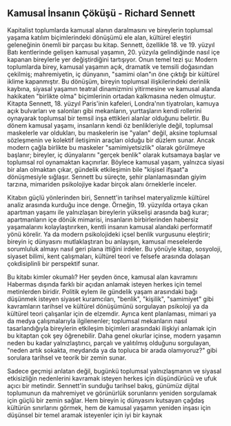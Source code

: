 ## Kamusal İnsanın Çöküşü - Richard Sennett

Kapitalist toplumlarda kamusal alanın daralmasını ve bireylerin toplumsal yaşama katılım biçimlerindeki dönüşümü ele alan, kültürel eleştiri geleneğinin önemli bir parçası bu kitap. Sennett, özellikle 18. ve 19. yüzyıl Batı kentlerinde gelişen kamusal yaşamın, 20. yüzyıla gelindiğinde nasıl içe kapanan bireylerle yer değiştirdiğini tartışıyor. Onun temel tezi şu: Modern toplumlarda birey, kamusal yaşamın açık, dramatik ve temsili doğasından çekilmiş; mahremiyetin, iç dünyanın, "samimi olan"ın öne çıktığı bir kültürel iklime kapanmıştır. Bu dönüşüm, bireyin toplumsal ilişkilerindeki derinlik kaybına, siyasal yaşamın teatral dinamizmini yitirmesine ve kamusal alanda hakikaten "birlikte olma" biçimlerinin ortadan kalkmasına neden olmuştur. Kitapta Sennett, 18. yüzyıl Paris'inin kafeleri, Londra'nın tiyatroları, kamuya açık bulvarları ve salonları gibi mekanların, yurttaşların kendi rollerini oynayarak toplumsal bir temsil inşa ettikleri alanlar olduğunu belirtir. Bu dönem kamusal yaşamı, insanların kendi öz benlikleriyle değil, toplumsal maskelerle var oldukları, bu maskelerin ise "yalan" değil, aksine toplumsal sözleşmenin ve kolektif iletişimin araçları olduğu bir düzlem sunar. Ancak modern çağla birlikte bu maskeler "samimiyetsizlik" olarak görülmeye başlanır; bireyler, iç dünyalarını "gerçek benlik" olarak kutsamaya başlar ve toplumsal rol oynamaktan kaçınırlar. Böylece kamusal yaşam, yalnızca siyasi bir alan olmaktan çıkar, gündelik etkileşimin bile "kişisel ifşaat"a dönüşmesiyle sığlaşır. Sennett bu süreçte, şehir planlamasından giyim tarzına, mimariden psikolojiye kadar birçok alanı örneklerle inceler.

Kitabın güçlü yönlerinden biri, Sennett'in tarihsel materyalizmle kültürel analiz arasında kurduğu ince denge. Örneğin, 19. yüzyılda ortaya çıkan apartman yaşamı ile yalnızlaşan bireylerin yükselişi arasında bağ kurar; apartmanların içe dönük mimarisi, insanların birbirlerinden habersiz yaşamalarını kolaylaştırırken, kentli insanın kamusal alandaki performatif yönü körelir. Ya da modern psikolojideki içsel benlik vurgusunu eleştirir; bireyin iç dünyasını mutlaklaştıran bu anlayışın, kamusal meselelerde sorumluluk almayı nasıl geri plana ittiğini irdeler. Bu yönüyle kitap, sosyoloji, siyaset bilimi, kent çalışmaları, kültürel teori ve felsefe arasında dolaşan çokdisiplinli bir perspektif sunar.

Bu kitabı kimler okumalı? Her şeyden önce, kamusal alan kavramını Habermas dışında farklı bir açıdan anlamak isteyen herkes için temel metinlerden biridir. Politik eylem ile gündelik yaşam arasındaki bağı düşünmek isteyen siyaset kuramcıları, "benlik", "kişilik", "samimiyet" gibi kavramların tarihsel ve kültürel dönüşümünü sorgulayan psikoloji ya da kültürel teori çalışanlar için de elzemdir. Ayrıca kent planlaması, mimari ya da medya çalışmalarıyla ilgilenenler; toplumsal mekanların nasıl tasarlandığıyla bireylerin etkileşim biçimleri arasındaki ilişkiyi anlamak için bu kitaptan çok şey öğrenebilir. Daha genel okurlar içinse, modern yaşamın neden bu kadar yalnızlaştırıcı, parçalı ve yalıtılmış olduğunu sorgulayan, "neden artık sokakta, meydanda ya da topluca bir arada olamıyoruz?" gibi sorulara tarihsel ve teorik bir zemin sunar.

Sadece geçmişi anlatan değil, bugünkü toplumsal yalnızlaşmanın ve siyasal etkisizliğin nedenlerini kavramak isteyen herkes için düşündürücü ve ufuk açıcı bir metindir. Sennett'in sunduğu tarihsel bakış, günümüz dijital toplumunun da mahremiyet ve görünürlük sorunlarını yeniden sorgulamak için güçlü bir zemin sağlar. Hem bireyin iç dünyasını kutsayan çağdaş kültürün sınırlarını görmek, hem de kamusal yaşamın yeniden inşası için düşünsel bir temel aramak isteyenler için iyi bir kaynak
